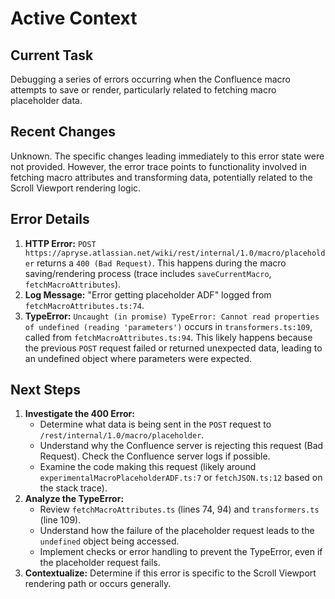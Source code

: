 # Active Context

## Current Task

Debugging a series of errors occurring when the Confluence macro attempts to save or render, particularly related to fetching macro placeholder data.

## Recent Changes

Unknown. The specific changes leading immediately to this error state were not provided. However, the error trace points to functionality involved in fetching macro attributes and transforming data, potentially related to the Scroll Viewport rendering logic.

## Error Details

1.  **HTTP Error:** `POST https://apryse.atlassian.net/wiki/rest/internal/1.0/macro/placeholder` returns a `400 (Bad Request)`. This happens during the macro saving/rendering process (trace includes `saveCurrentMacro`, `fetchMacroAttributes`).
2.  **Log Message:** "Error getting placeholder ADF" logged from `fetchMacroAttributes.ts:74`.
3.  **TypeError:** `Uncaught (in promise) TypeError: Cannot read properties of undefined (reading 'parameters')` occurs in `transformers.ts:109`, called from `fetchMacroAttributes.ts:94`. This likely happens because the previous `POST` request failed or returned unexpected data, leading to an undefined object where parameters were expected.

## Next Steps

1.  **Investigate the 400 Error:**
    *   Determine what data is being sent in the `POST` request to `/rest/internal/1.0/macro/placeholder`.
    *   Understand why the Confluence server is rejecting this request (Bad Request). Check the Confluence server logs if possible.
    *   Examine the code making this request (likely around `experimentalMacroPlaceholderADF.ts:7` or `fetchJSON.ts:12` based on the stack trace).
2.  **Analyze the TypeError:**
    *   Review `fetchMacroAttributes.ts` (lines 74, 94) and `transformers.ts` (line 109).
    *   Understand how the failure of the placeholder request leads to the `undefined` object being accessed.
    *   Implement checks or error handling to prevent the TypeError, even if the placeholder request fails.
3.  **Contextualize:** Determine if this error is specific to the Scroll Viewport rendering path or occurs generally.